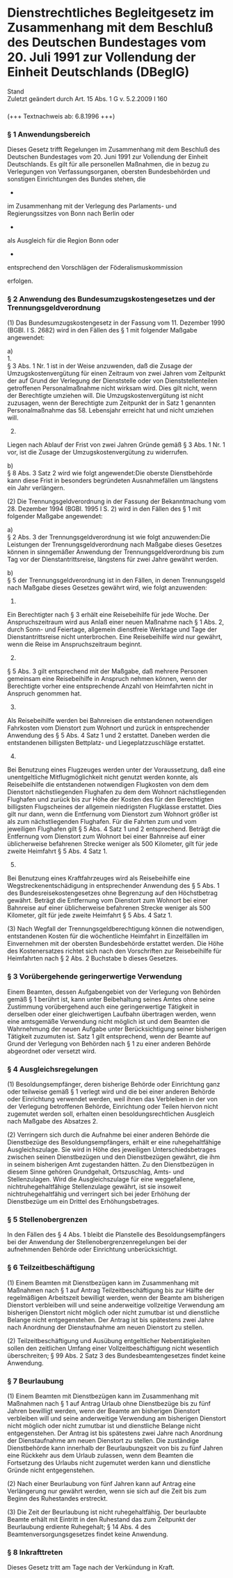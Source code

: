 Dienstrechtliches Begleitgesetz im Zusammenhang mit dem Beschluß des Deutschen Bundestages vom 20. Juli 1991 zur Vollendung der Einheit Deutschlands (DBeglG)
=============================================================================================================================================================

Stand  
Zuletzt geändert durch Art. 15 Abs. 1 G v. 5.2.2009 I 160

### 

(+++ Textnachweis ab: 6.8.1996 +++)

### § 1 Anwendungsbereich

Dieses Gesetz trifft Regelungen im Zusammenhang mit dem Beschluß des Deutschen Bundestages vom 20. Juni 1991 zur Vollendung der Einheit Deutschlands. Es gilt für alle personellen Maßnahmen, die in bezug zu Verlegungen von Verfassungsorganen, obersten Bundesbehörden und sonstigen Einrichtungen des Bundes stehen, die

-  
im Zusammenhang mit der Verlegung des Parlaments- und Regierungssitzes von Bonn nach Berlin oder

-  
als Ausgleich für die Region Bonn oder

-  
entsprechend den Vorschlägen der Föderalismuskommission

erfolgen.

### § 2 Anwendung des Bundesumzugskostengesetzes und der Trennungsgeldverordnung

(1) Das Bundesumzugskostengesetz in der Fassung vom 11. Dezember 1990 (BGBl. I S. 2682) wird in den Fällen des § 1 mit folgender Maßgabe angewendet:

a)  
1.  
§ 3 Abs. 1 Nr. 1 ist in der Weise anzuwenden, daß die Zusage der Umzugskostenvergütung für einen Zeitraum von zwei Jahren vom Zeitpunkt der auf Grund der Verlegung der Dienststelle oder von Dienststellenteilen getroffenen Personalmaßnahme nicht wirksam wird. Dies gilt nicht, wenn der Berechtigte umziehen will. Die Umzugskostenvergütung ist nicht zuzusagen, wenn der Berechtigte zum Zeitpunkt der in Satz 1 genannten Personalmaßnahme das 58. Lebensjahr erreicht hat und nicht umziehen will.

2.  
Liegen nach Ablauf der Frist von zwei Jahren Gründe gemäß § 3 Abs. 1 Nr. 1 vor, ist die Zusage der Umzugskostenvergütung zu widerrufen.

b)  
§ 8 Abs. 3 Satz 2 wird wie folgt angewendet:Die oberste Dienstbehörde kann diese Frist in besonders begründeten Ausnahmefällen um längstens ein Jahr verlängern.

(2) Die Trennungsgeldverordnung in der Fassung der Bekanntmachung vom 28. Dezember 1994 (BGBl. 1995 I S. 2) wird in den Fällen des § 1 mit folgender Maßgabe angewendet:

a)  
§ 2 Abs. 3 der Trennungsgeldverordnung ist wie folgt anzuwenden:Die Leistungen der Trennungsgeldverordnung nach Maßgabe dieses Gesetzes können in sinngemäßer Anwendung der Trennungsgeldverordnung bis zum Tag vor der Dienstantrittsreise, längstens für zwei Jahre gewährt werden.

b)  
§ 5 der Trennungsgeldverordnung ist in den Fällen, in denen Trennungsgeld nach Maßgabe dieses Gesetzes gewährt wird, wie folgt anzuwenden:

1.  
Ein Berechtigter nach § 3 erhält eine Reisebeihilfe für jede Woche. Der Anspruchszeitraum wird aus Anlaß einer neuen Maßnahme nach § 1 Abs. 2, durch Sonn- und Feiertage, allgemein dienstfreie Werktage und Tage der Dienstantrittsreise nicht unterbrochen. Eine Reisebeihilfe wird nur gewährt, wenn die Reise im Anspruchszeitraum beginnt.

2.  
§ 5 Abs. 3 gilt entsprechend mit der Maßgabe, daß mehrere Personen gemeinsam eine Reisebeihilfe in Anspruch nehmen können, wenn der Berechtigte vorher eine entsprechende Anzahl von Heimfahrten nicht in Anspruch genommen hat.

3.  
Als Reisebeihilfe werden bei Bahnreisen die entstandenen notwendigen Fahrkosten vom Dienstort zum Wohnort und zurück in entsprechender Anwendung des § 5 Abs. 4 Satz 1 und 2 erstattet. Daneben werden die entstandenen billigsten Bettplatz- und Liegeplatzzuschläge erstattet.

4.  
Bei Benutzung eines Flugzeuges werden unter der Voraussetzung, daß eine unentgeltliche Mitflugmöglichkeit nicht genutzt werden konnte, als Reisebeihilfe die entstandenen notwendigen Flugkosten von dem dem Dienstort nächstliegenden Flughafen zu dem dem Wohnort nächstliegenden Flughafen und zurück bis zur Höhe der Kosten des für den Berechtigten billigsten Flugscheines der allgemein niedrigsten Flugklasse erstattet. Dies gilt nur dann, wenn die Entfernung vom Dienstort zum Wohnort größer ist als zum nächstliegenden Flughafen. Für die Fahrten zum und vom jeweiligen Flughafen gilt § 5 Abs. 4 Satz 1 und 2 entsprechend. Beträgt die Entfernung vom Dienstort zum Wohnort bei einer Bahnreise auf einer üblicherweise befahrenen Strecke weniger als 500 Kilometer, gilt für jede zweite Heimfahrt § 5 Abs. 4 Satz 1.

5.  
Bei Benutzung eines Kraftfahrzeuges wird als Reisebeihilfe eine Wegstreckenentschädigung in entsprechender Anwendung des § 5 Abs. 1 des Bundesreisekostengesetzes ohne Begrenzung auf den Höchstbetrag gewährt. Beträgt die Entfernung vom Dienstort zum Wohnort bei einer Bahnreise auf einer üblicherweise befahrenen Strecke weniger als 500 Kilometer, gilt für jede zweite Heimfahrt § 5 Abs. 4 Satz 1.

(3) Nach Wegfall der Trennungsgeldberechtigung können die notwendigen, entstandenen Kosten für die wöchentliche Heimfahrt in Einzelfällen im Einvernehmen mit der obersten Bundesbehörde erstattet werden. Die Höhe des Kostenersatzes richtet sich nach den Vorschriften zur Reisebeihilfe für Heimfahrten nach § 2 Abs. 2 Buchstabe b dieses Gesetzes.

### § 3 Vorübergehende geringerwertige Verwendung

Einem Beamten, dessen Aufgabengebiet von der Verlegung von Behörden gemäß § 1 berührt ist, kann unter Beibehaltung seines Amtes ohne seine Zustimmung vorübergehend auch eine geringerwertige Tätigkeit in derselben oder einer gleichwertigen Laufbahn übertragen werden, wenn eine amtsgemäße Verwendung nicht möglich ist und dem Beamten die Wahrnehmung der neuen Aufgabe unter Berücksichtigung seiner bisherigen Tätigkeit zuzumuten ist. Satz 1 gilt entsprechend, wenn der Beamte auf Grund der Verlegung von Behörden nach § 1 zu einer anderen Behörde abgeordnet oder versetzt wird.

### § 4 Ausgleichsregelungen

(1) Besoldungsempfänger, deren bisherige Behörde oder Einrichtung ganz oder teilweise gemäß § 1 verlegt wird und die bei einer anderen Behörde oder Einrichtung verwendet werden, weil ihnen das Verbleiben in der von der Verlegung betroffenen Behörde, Einrichtung oder Teilen hiervon nicht zugemutet werden soll, erhalten einen besoldungsrechtlichen Ausgleich nach Maßgabe des Absatzes 2.

(2) Verringern sich durch die Aufnahme bei einer anderen Behörde die Dienstbezüge des Besoldungsempfängers, erhält er eine ruhegehaltfähige Ausgleichszulage. Sie wird in Höhe des jeweiligen Unterschiedsbetrages zwischen seinen Dienstbezügen und den Dienstbezügen gewährt, die ihm in seinem bisherigen Amt zugestanden hätten. Zu den Dienstbezügen in diesem Sinne gehören Grundgehalt, Ortszuschlag, Amts- und Stellenzulagen. Wird die Ausgleichszulage für eine weggefallene, nichtruhegehaltfähige Stellenzulage gewährt, ist sie insoweit nichtruhegehaltfähig und verringert sich bei jeder Erhöhung der Dienstbezüge um ein Drittel des Erhöhungsbetrages.

### § 5 Stellenobergrenzen

In den Fällen des § 4 Abs. 1 bleibt die Planstelle des Besoldungsempfängers bei der Anwendung der Stellenobergrenzenregelungen bei der aufnehmenden Behörde oder Einrichtung unberücksichtigt.

### § 6 Teilzeitbeschäftigung

(1) Einem Beamten mit Dienstbezügen kann im Zusammenhang mit Maßnahmen nach § 1 auf Antrag Teilzeitbeschäftigung bis zur Hälfte der regelmäßigen Arbeitszeit bewilligt werden, wenn der Beamte am bisherigen Dienstort verbleiben will und seine anderweitige vollzeitige Verwendung am bisherigen Dienstort nicht möglich oder nicht zumutbar ist und dienstliche Belange nicht entgegenstehen. Der Antrag ist bis spätestens zwei Jahre nach Anordnung der Dienstaufnahme am neuen Dienstort zu stellen.

(2) Teilzeitbeschäftigung und Ausübung entgeltlicher Nebentätigkeiten sollen den zeitlichen Umfang einer Vollzeitbeschäftigung nicht wesentlich überschreiten; § 99 Abs. 2 Satz 3 des Bundesbeamtengesetzes findet keine Anwendung.

### § 7 Beurlaubung

(1) Einem Beamten mit Dienstbezügen kann im Zusammenhang mit Maßnahmen nach § 1 auf Antrag Urlaub ohne Dienstbezüge bis zu fünf Jahren bewilligt werden, wenn der Beamte am bisherigen Dienstort verbleiben will und seine anderweitige Verwendung am bisherigen Dienstort nicht möglich oder nicht zumutbar ist und dienstliche Belange nicht entgegenstehen. Der Antrag ist bis spätestens zwei Jahre nach Anordnung der Dienstaufnahme am neuen Dienstort zu stellen. Die zuständige Dienstbehörde kann innerhalb der Beurlaubungszeit von bis zu fünf Jahren eine Rückkehr aus dem Urlaub zulassen, wenn dem Beamten die Fortsetzung des Urlaubs nicht zugemutet werden kann und dienstliche Gründe nicht entgegenstehen.

(2) Nach einer Beurlaubung von fünf Jahren kann auf Antrag eine Verlängerung nur gewährt werden, wenn sie sich auf die Zeit bis zum Beginn des Ruhestandes erstreckt.

(3) Die Zeit der Beurlaubung ist nicht ruhegehaltfähig. Der beurlaubte Beamte erhält mit Eintritt in den Ruhestand das zum Zeitpunkt der Beurlaubung erdiente Ruhegehalt; § 14 Abs. 4 des Beamtenversorgungsgesetzes findet keine Anwendung.

### § 8 Inkrafttreten

Dieses Gesetz tritt am Tage nach der Verkündung in Kraft.

